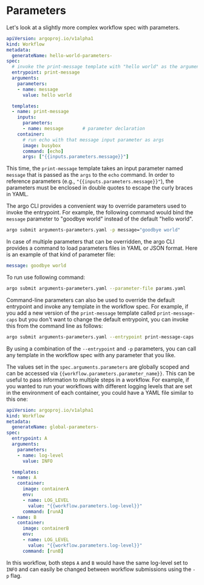 # Parameters

Let's look at a slightly more complex workflow spec with parameters.

```yaml
apiVersion: argoproj.io/v1alpha1
kind: Workflow
metadata:
  generateName: hello-world-parameters-
spec:
  # invoke the print-message template with "hello world" as the argument to the message parameter
  entrypoint: print-message
  arguments:
    parameters:
    - name: message
      value: hello world

  templates:
  - name: print-message
    inputs:
      parameters:
      - name: message       # parameter declaration
    container:
      # run echo with that message input parameter as args
      image: busybox
      command: [echo]
      args: ["{{inputs.parameters.message}}"]
```

This time, the `print-message` template takes an input parameter named `message` that is passed as the `args` to the `echo` command. In order to reference parameters (e.g., ``"{{inputs.parameters.message}}"``), the parameters must be enclosed in double quotes to escape the curly braces in YAML.

The argo CLI provides a convenient way to override parameters used to invoke the entrypoint. For example, the following command would bind the `message` parameter to "goodbye world" instead of the default "hello world".

```bash
argo submit arguments-parameters.yaml -p message="goodbye world"
```

In case of multiple parameters that can be overridden, the argo CLI provides a command to load parameters files in YAML or JSON format. Here is an example of that kind of parameter file:

```yaml
message: goodbye world
```

To run use following command:

```bash
argo submit arguments-parameters.yaml --parameter-file params.yaml
```

Command-line parameters can also be used to override the default entrypoint and invoke any template in the workflow spec. For example, if you add a new version of the `print-message` template called `print-message-caps` but you don't want to change the default entrypoint, you can invoke this from the command line as follows:

```bash
argo submit arguments-parameters.yaml --entrypoint print-message-caps
```

By using a combination of the `--entrypoint` and `-p` parameters, you can call any template in the workflow spec with any parameter that you like.

The values set in the `spec.arguments.parameters` are globally scoped and can be accessed via `{{workflow.parameters.parameter_name}}`. This can be useful to pass information to multiple steps in a workflow. For example, if you wanted to run your workflows with different logging levels that are set in the environment of each container, you could have a YAML file similar to this one:

```yaml
apiVersion: argoproj.io/v1alpha1
kind: Workflow
metadata:
  generateName: global-parameters-
spec:
  entrypoint: A
  arguments:
    parameters:
    - name: log-level
      value: INFO

  templates:
  - name: A
    container:
      image: containerA
      env:
      - name: LOG_LEVEL
        value: "{{workflow.parameters.log-level}}"
      command: [runA]
  - name: B
    container:
      image: containerB
      env:
      - name: LOG_LEVEL
        value: "{{workflow.parameters.log-level}}"
      command: [runB]
```

In this workflow, both steps `A` and `B` would have the same log-level set to `INFO` and can easily be changed between workflow submissions using the `-p` flag.
